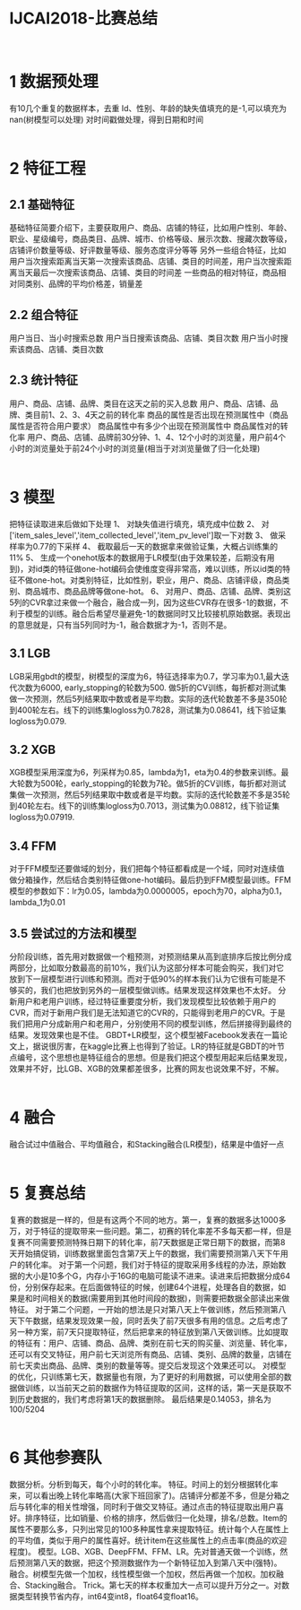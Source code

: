 IJCAI2018-比赛总结<br><br>
=======================

# 1 数据预处理
有10几个重复的数据样本，去重
Id、性别、年龄的缺失值填充的是-1,可以填充为nan(树模型可以处理)
对时间戳做处理，得到日期和时间<br><br>
# 2 特征工程<br>
## 2.1 基础特征
基础特征简要介绍下，主要获取用户、商品、店铺的特征，比如用户性别、年龄、职业、星级编号，商品类目、品牌、城市、价格等级、展示次数、搜藏次数等级，店铺评价数量等级、好评数量等级、服务态度评分等等
另外一些组合特征，比如用户当次搜索距离当天第一次搜索该商品、店铺、类目的时间差，用户当次搜索距离当天最后一次搜索该商品、店铺、类目的时间差
一些商品的相对特征，商品相对同类别、品牌的平均价格差，销量差<br>
## 2.2 组合特征
用户当日、当小时搜索总数
用户当日搜索该商品、店铺、类目次数
用户当小时搜索该商品、店铺、类目次数<br>
## 2.3 统计特征<br>
用户、商品、店铺、品牌、类目在这天之前的买入总数
用户、商品、店铺、品牌、类目前1、2、3、4天之前的转化率
商品的属性是否出现在预测属性中（商品属性是否符合用户要求）
商品属性中有多少个出现在预测属性中
商品属性对的转化率
用户、商品、店铺、品牌前30分钟、1、4、12个小时的浏览量，用户前4个小时的浏览量处于前24个小时的浏览量(相当于对浏览量做了归一化处理) <br><br>
# 3 模型
把特征读取进来后做如下处理
1、  对缺失值进行填充，填充成中位数
2、  对['item_sales_level','item_collected_level','item_pv_level']取一下对数
3、  做采样率为0.77的下采样
4、  截取最后一天的数据拿来做验证集，大概占训练集的11%
5、  生成一个onehot版本的数据用于LR模型(由于效果较差，后期没有用到)，对id类的特征做one-hot编码会使维度变得非常高，难以训练，所以id类的特征不做one-hot。对类别特征，比如性别，职业，用户、商品、店铺评级，商品类别、商品城市、商品品牌等做one-hot。
6、  对用户、商品、店铺、品牌、类别这5列的CVR拿过来做一个融合，融合成一列，因为这些CVR存在很多-1的数据，不利于模型的训练。融合后希望尽量避免-1的数据同时又比较接机原始数据。表现出的意思就是，只有当5列同时为-1，融合数据才为-1，否则不是。<br>
## 3.1 LGB
LGB采用gbdt的模型，树模型的深度为6，特征选择率为0.7，学习率为0.1,最大迭代次数为6000, early_stopping的轮数为500. 做5折的CV训练，每折都对测试集做一次预测，然后5列结果取中数或者是平均数。实际的迭代轮数差不多是350轮到400轮左右。线下的训练集logloss为0.7828，测试集为0.08641，线下验证集logloss为0.079.<br>
## 3.2 XGB
XGB模型采用深度为6，列采样为0.85，lambda为1，eta为0.4的参数来训练。最大轮数为500轮，early_stopping的轮数为7轮。做5折的CV训练，每折都对测试集做一次预测，然后5列结果取中数或者是平均数。实际的迭代轮数差不多是35轮到40轮左右。线下的训练集logloss为0.7013，测试集为0.08812，线下验证集logloss为0.07919.<br>
## 3.4 FFM
对于FFM模型还要做域的划分，我们把每个特征都看成是一个域，同时对连续值做分箱操作，然后结合类别特征做one-hot编码。最后扔到FFM模型最训练。FFM模型的参数如下：lr为0.05，lambda为0.0000005，epoch为70，alpha为0.1，lambda_1为0.01<br>
## 3.5 尝试过的方法和模型
分阶段训练，首先用对数据做一个粗预测，对预测结果从高到底排序后按比例分成两部分，比如取分数最高的前10%，我们认为这部分样本可能会购买，我们对它放到下一层模型进行训练和预测。而对于低90%的样本我们认为它很有可能是不够买的，我们也把放到另外的一层模型做训练。结果发现这样效果也不太好。
分新用户和老用户训练，经过特征重要度分析，我们发现模型比较依赖于用户的CVR，而对于新用户我们是无法知道它的CVR的，只能得到老用户的CVR。于是我们把用户分成新用户和老用户，分别使用不同的模型训练，然后拼接得到最终的结果。发现效果也是不佳。
GBDT+LR模型，这个模型被Facebook发表在一篇论文上，据说很厉害，在kaggle比赛上也得到了验证。LR的特征就是GBDT的叶节点编号，这个思想也是特征组合的思想。但是我们把这个模型用起来后结果发现，效果并不好，比LGB、XGB的效果都差很多，比赛的网友也说效果不好，不解。<br><br>
# 4 融合
融合试过中值融合、平均值融合，和Stacking融合(LR模型)，结果是中值好一点<br><br>
# 5 复赛总结
复赛的数据是一样的，但是有这两个不同的地方。第一，复赛的数据多达1000多万，对于特征的提取带来一些问题。第二，初赛的转化率差不多每天都一样，但是复赛不同需要预测特殊日期下的转化率，前7天数据是正常日期下的数据，而第8天开始搞促销，训练数据里面包含第7天上午的数据，我们需要预测第八天下午用户的转化率。
对于第一个问题，我们对于特征的提取采用多线程的办法，原始数据的大小是10多个G，内存小于16G的电脑可能读不进来。读进来后把数据分成64份，分别保存起来。在后面做特征的时候，创建64个进程，处理各自的数据，如果是和时间相关的数据(需要用到其他时间段的数据)，则需要把数据全部读出来做特征。
对于第二个问题，一开始的想法是只对第八天上午做训练，然后预测第八天下午数据，结果发现效果一般，同时丢失了前7天很多有用的信息。之后考虑了另一种方案，前7天只提取特征，然后把拿来的特征放到第八天做训练。比如提取的特征有：用户、店铺、商品、品牌、类别在前七天的购买量、浏览量、转化率，还可以有交叉特征，用户前七天浏览所有商品、店铺、类别、品牌的数量，店铺在前七天卖出商品、品牌、类别的数量等等。提交后发现这个效果还可以。
对模型的优化，只训练第七天，数据量也有限，为了更好的利用数据，可以使用全部的数据做训练，以当前天之前的数据作为特征提取的区间，这样的话，第一天是获取不到历史数据的，我们考虑将第1天的数据删除。
最后结果是0.14053，排名为100/5204<br><br>
# 6 其他参赛队
数据分析。分析到每天，每个小时的转化率。
特征。时间上的划分根据转化率来，可以看出晚上转化率略高(大家下班回家了)。店铺评分都差不多，但是分箱之后与转化率的相关性增强，同时利于做交叉特征。通过点击的特征提取出用户喜好。排序特征，比如销量、价格的排序，然后做归一化处理，排名/总数。Item的属性不要那么多，只列出常见的100多种属性拿来提取特征。统计每个人在属性上的平均值，类似于用户的属性喜好。统计item在这些属性上的点击率(商品的欢迎程度)。
模型。LGB、XGB、DeepFFM、FFM、LR。先对普通天做一个训练，然后预测第八天的数据，把这个预测数据作为一个新特征加入到第八天中(强特)。
融合。树模型先做一个加权，线性模型做一个加权，然后再做一个加权。加权融合、Stacking融合。
Trick。第七天的样本权重加大一点可以提升万分之一。对数据类型转换节省内存，int64变int8，float64变float16。

